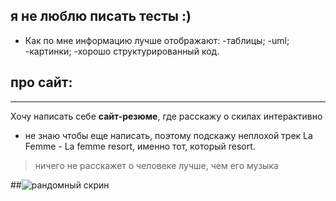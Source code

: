 ## я не люблю писать тесты :)
* Как по мне информацию лучше отображают:
    -таблицы;
    -uml;
    -картинки;
    -хорошо структурированный код.
## про сайт:
-------------
Хочу написать себе **сайт-резюме**, где расскажу о скилах интерактивно




* не знаю чтобы еще написать, поэтому подскажу неплохой трек La Femme - La femme resort,
именно тот, который  resort.
>ничего не расскажет о человеке лучше, чем  его музыка

##![рандомный скрин](./node.tiff)
